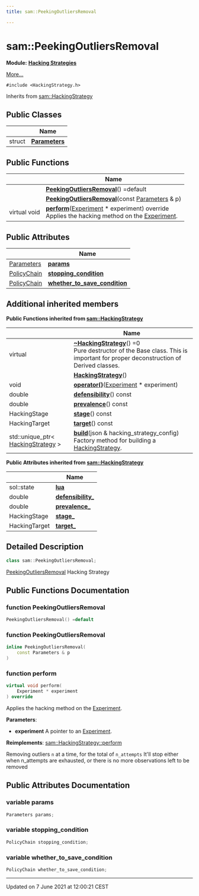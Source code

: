 ```yaml
---
title: sam::PeekingOutliersRemoval

---
```


# sam::PeekingOutliersRemoval

**Module:** **[Hacking Strategies](/doxygen/Modules/group___hacking_strategies/)**



 [More...](#detailed-description)


`#include <HackingStrategy.h>`

Inherits from [sam::HackingStrategy](/doxygen/Classes/classsam_1_1_hacking_strategy/)

## Public Classes

|                | Name           |
| -------------- | -------------- |
| struct | **[Parameters](/doxygen/Classes/structsam_1_1_peeking_outliers_removal_1_1_parameters/)**  |

## Public Functions

|                | Name           |
| -------------- | -------------- |
| | **[PeekingOutliersRemoval](/doxygen/Classes/classsam_1_1_peeking_outliers_removal/#function-peekingoutliersremoval)**() =default |
| | **[PeekingOutliersRemoval](/doxygen/Classes/classsam_1_1_peeking_outliers_removal/#function-peekingoutliersremoval)**(const [Parameters](/doxygen/Classes/structsam_1_1_peeking_outliers_removal_1_1_parameters/) & p) |
| virtual void | **[perform](/doxygen/Classes/classsam_1_1_peeking_outliers_removal/#function-perform)**([Experiment](/doxygen/Classes/classsam_1_1_experiment/) * experiment) override<br>Applies the hacking method on the [Experiment](/doxygen/Classes/classsam_1_1_experiment/).  |

## Public Attributes

|                | Name           |
| -------------- | -------------- |
| [Parameters](/doxygen/Classes/structsam_1_1_peeking_outliers_removal_1_1_parameters/) | **[params](/doxygen/Classes/classsam_1_1_peeking_outliers_removal/#variable-params)**  |
| [PolicyChain](/doxygen/Classes/structsam_1_1_policy_chain/) | **[stopping_condition](/doxygen/Classes/classsam_1_1_peeking_outliers_removal/#variable-stopping_condition)**  |
| [PolicyChain](/doxygen/Classes/structsam_1_1_policy_chain/) | **[whether_to_save_condition](/doxygen/Classes/classsam_1_1_peeking_outliers_removal/#variable-whether_to_save_condition)**  |

## Additional inherited members

**Public Functions inherited from [sam::HackingStrategy](/doxygen/Classes/classsam_1_1_hacking_strategy/)**

|                | Name           |
| -------------- | -------------- |
| virtual | **[~HackingStrategy](/doxygen/Classes/classsam_1_1_hacking_strategy/#function-~hackingstrategy)**() =0<br>Pure destructor of the Base class. This is important for proper deconstruction of Derived classes.  |
| | **[HackingStrategy](/doxygen/Classes/classsam_1_1_hacking_strategy/#function-hackingstrategy)**() |
| void | **[operator()](/doxygen/Classes/classsam_1_1_hacking_strategy/#function-operator())**([Experiment](/doxygen/Classes/classsam_1_1_experiment/) * experiment) |
| double | **[defensibility](/doxygen/Classes/classsam_1_1_hacking_strategy/#function-defensibility)**() const |
| double | **[prevalence](/doxygen/Classes/classsam_1_1_hacking_strategy/#function-prevalence)**() const |
| HackingStage | **[stage](/doxygen/Classes/classsam_1_1_hacking_strategy/#function-stage)**() const |
| HackingTarget | **[target](/doxygen/Classes/classsam_1_1_hacking_strategy/#function-target)**() const |
| std::unique_ptr< [HackingStrategy](/doxygen/Classes/classsam_1_1_hacking_strategy/) > | **[build](/doxygen/Classes/classsam_1_1_hacking_strategy/#function-build)**(json & hacking_strategy_config)<br>Factory method for building a [HackingStrategy](/doxygen/Classes/classsam_1_1_hacking_strategy/).  |

**Public Attributes inherited from [sam::HackingStrategy](/doxygen/Classes/classsam_1_1_hacking_strategy/)**

|                | Name           |
| -------------- | -------------- |
| sol::state | **[lua](/doxygen/Classes/classsam_1_1_hacking_strategy/#variable-lua)**  |
| double | **[defensibility_](/doxygen/Classes/classsam_1_1_hacking_strategy/#variable-defensibility_)**  |
| double | **[prevalence_](/doxygen/Classes/classsam_1_1_hacking_strategy/#variable-prevalence_)**  |
| HackingStage | **[stage_](/doxygen/Classes/classsam_1_1_hacking_strategy/#variable-stage_)**  |
| HackingTarget | **[target_](/doxygen/Classes/classsam_1_1_hacking_strategy/#variable-target_)**  |


## Detailed Description

```cpp
class sam::PeekingOutliersRemoval;
```


[PeekingOutliersRemoval](/doxygen/Classes/classsam_1_1_peeking_outliers_removal/) Hacking Strategy 

## Public Functions Documentation

### function PeekingOutliersRemoval

```cpp
PeekingOutliersRemoval() =default
```


### function PeekingOutliersRemoval

```cpp
inline PeekingOutliersRemoval(
    const Parameters & p
)
```


### function perform

```cpp
virtual void perform(
    Experiment * experiment
) override
```

Applies the hacking method on the [Experiment](/doxygen/Classes/classsam_1_1_experiment/). 

**Parameters**: 

  * **experiment** A pointer to an [Experiment](/doxygen/Classes/classsam_1_1_experiment/). 


**Reimplements**: [sam::HackingStrategy::perform](/doxygen/Classes/classsam_1_1_hacking_strategy/#function-perform)


Removing outliers `n` at a time, for the total of `n_attempts` It'll stop either when n_attempts are exhausted, or there is no more observations left to be removed


## Public Attributes Documentation

### variable params

```cpp
Parameters params;
```


### variable stopping_condition

```cpp
PolicyChain stopping_condition;
```


### variable whether_to_save_condition

```cpp
PolicyChain whether_to_save_condition;
```


-------------------------------

Updated on  7 June 2021 at 12:00:21 CEST